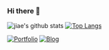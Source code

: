 ### Hi there 👋

![jiae's github stats](https://github-readme-stats.vercel.app/api?username=jiaekim123&show_icons=true&locale=en)
[![Top Langs](https://github-readme-stats.vercel.app/api/top-langs/?username=jiaekim123&layout=compact&exclude_repo=jiaekim123.github.io,intellij-settings)](https://github.com/jiaekim123/github-readme-stats)

[![Portfolio](https://img.shields.io/badge/Portfolio-jiaekim123.github.io-green.svg)](https://jiaekim123.github.io/)
[![Blog](https://img.shields.io/badge/Blog-hirlawldo.tistory.com-green.svg)](https://hirlawldo.tistory.com)
